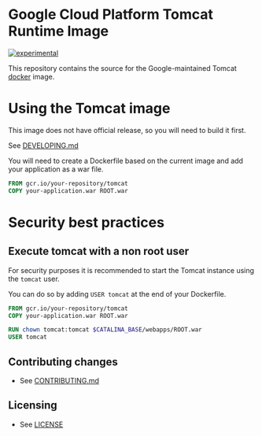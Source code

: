 # Google Cloud Platform Tomcat Runtime Image

[![experimental](http://badges.github.io/stability-badges/dist/experimental.svg)](http://github.com/badges/stability-badges)

This repository contains the source for the Google-maintained Tomcat [docker](https://docker.com) image.

# Using the Tomcat image
This image does not have official release, so you will need to build it first.

See [DEVELOPING.md](DEVELOPING.md)

You will need to create a Dockerfile based on the current image and add your application as a war file.

```dockerfile
FROM gcr.io/your-repository/tomcat
COPY your-application.war ROOT.war
```

# Security best practices

## Execute tomcat with a non root user
For security purposes it is recommended to start the Tomcat instance using the `tomcat` user. 

You can do so by adding `USER tomcat` at the end of your Dockerfile.

```dockerfile
FROM gcr.io/your-repository/tomcat
COPY your-application.war ROOT.war

RUN chown tomcat:tomcat $CATALINA_BASE/webapps/ROOT.war
USER tomcat
```
## Contributing changes

* See [CONTRIBUTING.md](CONTRIBUTING.md)

## Licensing

* See [LICENSE](LICENSE)
